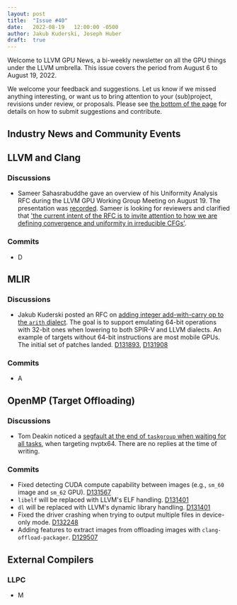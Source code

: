 ```yaml
---
layout: post
title:  "Issue #40"
date:   2022-08-19   12:00:00 -0500
author: Jakub Kuderski, Joseph Huber
draft:  true
---
```


Welcome to LLVM GPU News, a bi-weekly newsletter on all the GPU things under the LLVM umbrella.
This issue covers the period from August 6 to August 19, 2022.

We welcome your feedback and suggestions. Let us know if we missed anything interesting, or want us to bring attention to your (sub)project, revisions under review, or proposals. Please see [the bottom of the page](https://llvm-gpu-news.github.io/about/) for details on how to submit suggestions and contribute.


## Industry News and Community Events


##  LLVM and Clang

### Discussions

* Sameer Sahasrabuddhe gave an overview of his Uniformity Analysis RFC during the LLVM GPU Working Group Meeting on August 19. The presentation was [recorded](https://discourse.llvm.org/t/rfc-uniformity-analysis-for-irreducible-control-flow/64139/6). Sameer is looking for reviewers and clarified that ['the current intent of the RFC is to invite attention to how we are defining convergence and uniformity in irreducible CFGs'](https://discourse.llvm.org/t/rfc-uniformity-analysis-for-irreducible-control-flow/64139/9).

### Commits

* D


## MLIR

### Discussions

* Jakub Kuderski posted an RFC on [adding integer add-with-carry op to the `arith` dialect](https://discourse.llvm.org/t/convert-nvidia-gpu-llvm-ir-nvvm-alloca-instruction-to-amdgpus/64578). The goal is to support emulating 64-bit operations with 32-bit ones when lowering to both SPIR-V and LLVM dialects. An example of targets without 64-bit instructions are most mobile GPUs. The initial set of patches landed. [D131893](https://reviews.llvm.org/D131893), [D131908](https://reviews.llvm.org/D131908)

### Commits

* A


## OpenMP (Target Offloading)

### Discussions

* Tom Deakin noticed a [segfault at the end of `taskgroup` when waiting for all tasks](https://discourse.llvm.org/t/taskgroup-task-reduction-with-target-in-reduction-segfaults/64683), when targeting nvptx64. There are no replies at the time of writing.

### Commits

* Fixed detecting CUDA compute capability between images (e.g., `sm_60` image and `sm_62` GPU). [D131567](https://reviews.llvm.org/D131567)
* `libelf` will be replaced with LLVM's ELF handling. [D131401](https://reviews.llvm.org/D131401)
* `dl` will be replaced with LLVM's dynamic library handling. [D131401](https://reviews.llvm.org/D131401)
* Fixed the driver crashing when trying to output multiple files in device-only mode. [D132248](https://reviews.llvm.org/D132248)
* Adding features to extract images from offloading images with `clang-offload-packager`. [D129507](https://reviews.llvm.org/D129507)


## External Compilers

### LLPC

* M

